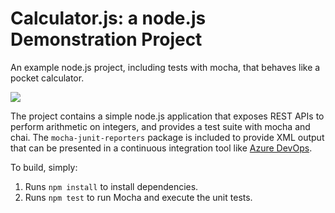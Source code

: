 Calculator.js: a node.js Demonstration Project
==============================================
An example node.js project, including tests with mocha, that behaves like
a pocket calculator.

<img src="https://dev.azure.com/oripaux/Project%20Demo%20PartUnlimited/_apis/build/status/oripaux.calculator?branchName=master"/>

The project contains a simple node.js application that exposes REST APIs
to perform arithmetic on integers, and provides a test suite with mocha
and chai.  The `mocha-junit-reporters` package is included to provide XML
output that can be presented in a continuous integration tool like
[Azure DevOps](https://azure.com/devops).

To build, simply:

1. Runs `npm install` to install dependencies.
2. Runs `npm test` to run Mocha and execute the unit tests.


